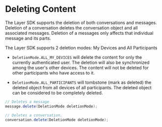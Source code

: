 # Deleting Content

The Layer SDK supports the deletion of both conversations and messages. Deletion of a conversation deletes the conversation object and all associated messages. Deletion of a messages only affects that individual message and its parts.

The Layer SDK supports 2 deletion modes: My Devices and All Participants

* `DeletionMode.ALL_MY_DEVICES`  will delete the content for only the currently authenticated user. The deletion will also be synchronized among the user's other devices. The content will not be deleted for other participants who have access to it.

* `DeletionMode.ALL_PARTICIPANTS` will tombstone (mark as deleted) the deleted object from all devices of all participants. The deleted object can be considered to be completely deleted.

```java
// Deletes a message
message.delete(DeletionMode deletionMode);

// Deletes a conversation.
conversation.delete(DeletionMode deletionMode);
```
